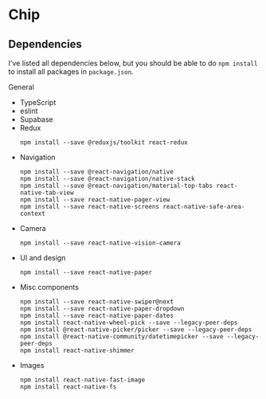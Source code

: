 # Chip

## Dependencies

I've listed all dependencies below, but you should be able to do `npm install` to install all packages in `package.json`.

General

- TypeScript
- eslint
- Supabase
- Redux
  ```
  npm install --save @reduxjs/toolkit react-redux
  ```
- Navigation
  ```
  npm install --save @react-navigation/native
  npm install --save @react-navigation/native-stack
  npm install --save @react-navigation/material-top-tabs react-native-tab-view
  npm install --save react-native-pager-view
  npm install --save react-native-screens react-native-safe-area-context
  ```
- Camera
  ```
  npm install --save react-native-vision-camera
  ```
- UI and design
  ```
  npm install --save react-native-paper
  ```
- Misc components
  ```
  npm install --save react-native-swiper@next
  npm install --save react-native-paper-dropdown
  npm install --save react-native-paper-dates
  npm install react-native-wheel-pick --save --legacy-peer-deps
  npm install @react-native-picker/picker --save --legacy-peer-deps
  npm install @react-native-community/datetimepicker --save --legacy-peer-deps
  npm install react-native-shimmer
  ```
- Images
  ```
  npm install react-native-fast-image
  npm install react-native-fs
  ```
